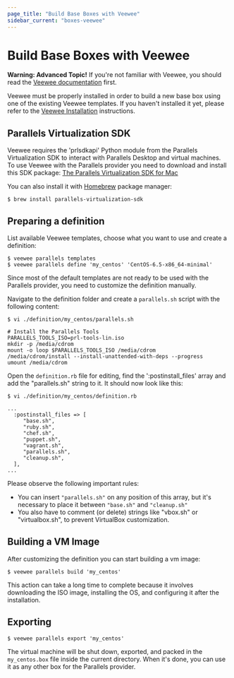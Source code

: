 ```yaml
---
page_title: "Build Base Boxes with Veewee"
sidebar_current: "boxes-veewee"
---
```


# Build Base Boxes with Veewee

<div class="alert alert-warn">
	<p>
		<strong>Warning: Advanced Topic!</strong> If you're not familiar with
		Veewee, you should read the <a href="https://github.com/jedi4ever/veewee/blob/master/README.md">
		Veewee documentation</a> first.
	</p>
</div>

Veewee must be properly installed in order to build a new base box using one of
the existing Veewee templates. If you haven't installed it yet, please refer to
the [Veewee Installation](https://github.com/jedi4ever/veewee/blob/master/doc/installation.md)
instructions.

## Parallels Virtualization SDK

Veewee requires the 'prlsdkapi' Python module from the Parallels Virtualization
SDK to interact with Parallels Desktop and virtual machines. To use Veewee with
the Parallels provider you need to download and install this SDK package:
[The Parallels Virtualization SDK for Mac](https://www.parallels.com/download/pvsdk/)

You can also install it with [Homebrew](brew.sh) package manager:

```
$ brew install parallels-virtualization-sdk
```

## Preparing a definition

List available Veewee templates, choose what you want to use and create a
definition:

```
$ veewee parallels templates
$ veewee parallels define 'my_centos' 'CentOS-6.5-x86_64-minimal'
```

Since most of the default templates are not ready to be used with the Parallels
provider, you need to customize the definition manually.

Navigate to the definition folder and create a `parallels.sh` script with the
following content:

```
$ vi ./definition/my_centos/parallels.sh

# Install the Parallels Tools
PARALLELS_TOOLS_ISO=prl-tools-lin.iso
mkdir -p /media/cdrom
mount -o loop $PARALLELS_TOOLS_ISO /media/cdrom
/media/cdrom/install --install-unattended-with-deps --progress
umount /media/cdrom
```

Open the `definition.rb` file for editing, find the ':postinstall_files' array
and add the "parallels.sh" string to it. It should now look like this:

```
$ vi ./definition/my_centos/definition.rb

...
  :postinstall_files => [
     "base.sh",
     "ruby.sh",
     "chef.sh",
     "puppet.sh",
     "vagrant.sh",
     "parallels.sh",
     "cleanup.sh",
  ],
...
```

Please observe the following important rules:

- You can insert `"parallels.sh"` on any position of this array, but it's
necessary to place it between `"base.sh"` and `"cleanup.sh"`
- You also have to comment (or delete) strings like "vbox.sh" or "virtualbox.sh",
to prevent VirtualBox customization.

## Building a VM Image

After customizing the definition you can start building a vm image:

```
$ veewee parallels build 'my_centos'
```

This action can take a long time to complete because it involves downloading the
ISO image, installing the OS, and configuring it after the installation.

## Exporting

```
$ veewee parallels export 'my_centos'
```

The virtual machine will be shut down, exported, and packed in the `my_centos.box`
file inside the current directory. When it's done, you can use it as any other
box for the Parallels provider.
